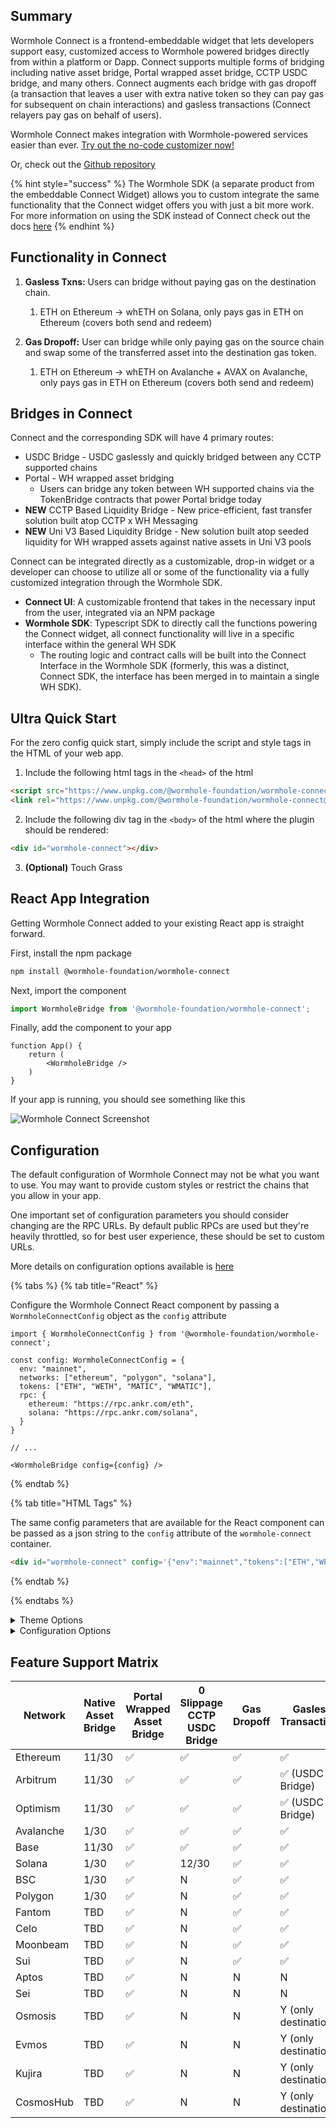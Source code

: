 
## Summary

Wormhole Connect is a frontend-embeddable widget that lets developers support easy, customized access to Wormhole powered bridges directly from within a platform or Dapp. Connect supports multiple forms of bridging including native asset bridge, Portal wrapped asset bridge, CCTP USDC bridge, and many others. Connect augments each bridge with gas dropoff (a transaction that leaves a user with extra native token so they can pay gas for subsequent on chain interactions) and gasless transactions (Connect relayers pay gas on behalf of users).

Wormhole Connect makes integration with Wormhole-powered services easier than ever. [Try out the no-code customizer now!](https://connect-in-style.wormhole.com/)

Or, check out the [Github repository](https://github.com/wormhole-foundation/wormhole-connect)

{% hint style="success" %}
The Wormhole SDK (a separate product from the embeddable Connect Widget) allows you to custom integrate the same functionality that the Connect widget offers you with just a bit more work. For more information on using the SDK instead of Connect check out the docs [here](https://docs.wormhole.com/wormhole/reference/sdk-docs/connect-sdk)
{% endhint %}

## Functionality in Connect

1. **Gasless Txns:** Users can bridge without paying gas on the destination chain. 
    1. ETH on Ethereum → whETH on Solana, only pays gas in ETH on Ethereum (covers both send and redeem)

2. **Gas Dropoff:** User can bridge while only paying gas on the source chain and swap some of the transferred asset into the destination gas token. 
    1. ETH on Ethereum → whETH on Avalanche + AVAX on Avalanche, only pays gas in ETH on Ethereum (covers both send and redeem)


## Bridges in Connect

Connect and the corresponding SDK will have 4 primary routes:

- USDC Bridge - USDC gaslessly and quickly bridged between any CCTP supported chains
- Portal - WH wrapped asset bridging
    - Users can bridge any token between WH supported chains via the TokenBridge contracts that power Portal bridge today
- **NEW** CCTP Based Liquidity Bridge - New price-efficient, fast transfer solution built atop CCTP x WH Messaging
- **NEW** Uni V3 Based Liquidity Bridge - New solution built atop seeded liquidity for WH wrapped assets against native assets in Uni V3 pools


Connect can be integrated directly as a customizable, drop-in widget or a developer can choose to utilize all or some of the functionality via a fully customized integration through the Wormhole SDK.

- **Connect UI**: A customizable frontend that takes in the necessary input from the user, integrated via an NPM package
- **Wormhole SDK**: Typescript SDK to directly call the functions powering the Connect widget, all connect functionality will live in a specific interface within the general WH SDK
    - The routing logic and contract calls will be built into the Connect Interface in the Wormhole SDK (formerly, this was a distinct, Connect SDK, the interface has been merged in to maintain a single WH SDK).


## Ultra Quick Start

For the zero config quick start, simply include the script and style tags in the HTML of your web app.

1) Include the following html tags in the `<head>` of the html

```html
<script src="https://www.unpkg.com/@wormhole-foundation/wormhole-connect@0.0.1-beta.2/dist/main.js" defer></script>
<link rel="https://www.unpkg.com/@wormhole-foundation/wormhole-connect@0.0.1-beta.2/dist/main.css" />
```

2) Include the following div tag in the `<body>` of the html where the plugin should be rendered:

```html
<div id="wormhole-connect"></div>
```

3) **(Optional)** Touch Grass


## React App Integration 


Getting Wormhole Connect added to your existing React app is straight forward.

First, install the npm package

```sh
npm install @wormhole-foundation/wormhole-connect
```

Next, import the component

```ts
import WormholeBridge from '@wormhole-foundation/wormhole-connect';
```

Finally, add the component to your app

```tsx
function App() {
    return (
        <WormholeBridge />
    )
}
```

If your app is running, you should see something like this

![Wormhole Connect Screenshot](../../.gitbook/assets/wh-connect-default.png)


## Configuration

The default configuration of Wormhole Connect may not be what you want to use.  You may want to provide custom styles or restrict the chains that you allow in your app.

One important set of configuration parameters you should consider changing are the RPC URLs. By default public RPCs are used but they're heavily throttled, so for best user experience, these should be set to custom URLs.

More details on configuration options available is [here](https://github.com/wormhole-foundation/wormhole-connect/blob/development/wormhole-connect-loader/README.md)

{% tabs %}
{% tab title="React" %}

Configure the Wormhole Connect React component by passing a `WormholeConnectConfig` object as the `config` attribute

```tsx
import { WormholeConnectConfig } from '@wormhole-foundation/wormhole-connect';

const config: WormholeConnectConfig = {
  env: "mainnet",
  networks: ["ethereum", "polygon", "solana"],
  tokens: ["ETH", "WETH", "MATIC", "WMATIC"],
  rpc: {
    ethereum: "https://rpc.ankr.com/eth",
    solana: "https://rpc.ankr.com/solana",
  }
}

// ...

<WormholeBridge config={config} />

```
{% endtab %}

{% tab title="HTML Tags" %}

The same config parameters that are available for the React component can be passed as a json string to the `config` attribute of the `wormhole-connect` container.

```html
<div id="wormhole-connect" config='{"env":"mainnet","tokens":["ETH","WETH","WBTC","USDCeth"]}' />
```
{% endtab %}

{% endtabs %}


<details>
<summary>Theme Options</summary>

More [here](https://github.com/wormhole-foundation/wormhole-connect/blob/development/wormhole-connect-loader/src/theme.ts)

```ts
export type Theme = {
  primary: PaletteColor;
  secondary: PaletteColor;
  divider: string;
  background: {
    default: string;
  };
  text: {
    primary: string;
    secondary: string;
  };
  error: PaletteColor;
  info: PaletteColor;
  success: PaletteColor;
  warning: PaletteColor;
  button: {
    primary: string;
    primaryText: string;
    disabled: string;
    disabledText: string;
    action: string;
    actionText: string;
    hover: string;
  };
  options: {
    hover: string;
    select: string;
  };
  card: {
    background: string;
    elevation: string;
    secondary: string;
  };
  popover: {
    background: string;
    elevation: string;
    secondary: string;
  };
  modal: {
    background: string;
  };
  font: {
    primary: string;
    header: string;
  };
};

```

</details>

<details>
<summary>Configuration Options</summary>

More [here](https://github.com/wormhole-foundation/wormhole-connect/blob/development/wormhole-connect-loader/src/types.ts)

```ts
export type Rpcs = {
  [chain in ChainName]?: string;
};

export interface BridgeDefaults {
  fromNetwork?: ChainName;
  toNetwork?: ChainName;
  token?: string;
  requiredNetwork?: ChainName;
}

export interface WormholeConnectConfig {
  env?: 'mainnet' | 'testnet';
  rpcs?: Rpcs;
  networks?: ChainName[];
  tokens?: string[];
  mode?: 'dark' | 'light';
  customTheme?: Theme;
  cta?: {
    text: string;
    link: string;
  };
  bridgeDefaults?: BridgeDefaults;
}
```

</details>


## Feature Support Matrix

| **Network** | **Native Asset Bridge** | **Portal Wrapped Asset Bridge** | **0 Slippage CCTP USDC Bridge** | **Gas Dropoff** | **Gasless Transactions**|
| --- | --- | --- | --- | --- | --- |
| Ethereum | 11/30 | ✅​ | ✅​ | ✅​ | ✅​ |
| Arbitrum | 11/30 | ✅​ | ✅​ | ✅ | ✅ (USDC Bridge) |
| Optimism | 11/30 | ✅​ | ✅​ | ✅ | ✅ (USDC Bridge)|
| Avalanche | 1/30 | ✅​ | ✅​ | ✅​ | ✅​|
| Base | 11/30 | ✅​ | ✅​ | ✅​ | ✅​|
| Solana | 1/30 | ✅​ | 12/30​ | ✅​ | ✅​|
| BSC | 1/30 | ✅​ | N | ✅​ | ✅​|
| Polygon | 1/30 | ✅​ | N | ✅​ | ✅​|
| Fantom | TBD | ✅​ | N | ✅​ | ✅​ | 
| Celo | TBD | ✅​ | N | ✅​ | ✅​ |
| Moonbeam | TBD | ✅​ | N | ✅​ | ✅​ |
| Sui | TBD | ✅​ | N | ✅​ | ✅​|
| Aptos | TBD | ✅​ | N | N | N|
| Sei | TBD | ✅​ | N | N | N|
| Osmosis | TBD | ✅​ | N | N | Y (only destination)|
| Evmos | TBD | ✅​ | N | N | Y (only destination)|
| Kujira | TBD | ✅​ | N | N | Y (only destination)|
| CosmosHub | TBD | ✅​ | N | N | Y (only destination)|
